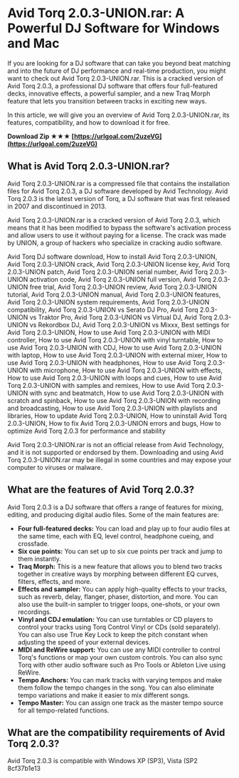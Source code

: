 # Avid Torq 2.0.3-UNION.rar: A Powerful DJ Software for Windows and Mac
  
If you are looking for a DJ software that can take you beyond beat matching and into the future of DJ performance and real-time production, you might want to check out Avid Torq 2.0.3-UNION.rar. This is a cracked version of Avid Torq 2.0.3, a professional DJ software that offers four full-featured decks, innovative effects, a powerful sampler, and a new Traq Morph feature that lets you transition between tracks in exciting new ways.
  
In this article, we will give you an overview of Avid Torq 2.0.3-UNION.rar, its features, compatibility, and how to download it for free.
 
**Download Zip ★★★ [https://urlgoal.com/2uzeVG](https://urlgoal.com/2uzeVG)**


  
## What is Avid Torq 2.0.3-UNION.rar?
  
Avid Torq 2.0.3-UNION.rar is a compressed file that contains the installation files for Avid Torq 2.0.3, a DJ software developed by Avid Technology. Avid Torq 2.0.3 is the latest version of Torq, a DJ software that was first released in 2007 and discontinued in 2013.
  
Avid Torq 2.0.3-UNION.rar is a cracked version of Avid Torq 2.0.3, which means that it has been modified to bypass the software's activation process and allow users to use it without paying for a license. The crack was made by UNION, a group of hackers who specialize in cracking audio software.
 
Avid Torq DJ software download,  How to install Avid Torq 2.0.3-UNION,  Avid Torq 2.0.3-UNION crack,  Avid Torq 2.0.3-UNION license key,  Avid Torq 2.0.3-UNION patch,  Avid Torq 2.0.3-UNION serial number,  Avid Torq 2.0.3-UNION activation code,  Avid Torq 2.0.3-UNION full version,  Avid Torq 2.0.3-UNION free trial,  Avid Torq 2.0.3-UNION review,  Avid Torq 2.0.3-UNION tutorial,  Avid Torq 2.0.3-UNION manual,  Avid Torq 2.0.3-UNION features,  Avid Torq 2.0.3-UNION system requirements,  Avid Torq 2.0.3-UNION compatibility,  Avid Torq 2.0.3-UNION vs Serato DJ Pro,  Avid Torq 2.0.3-UNION vs Traktor Pro,  Avid Torq 2.0.3-UNION vs Virtual DJ,  Avid Torq 2.0.3-UNION vs Rekordbox DJ,  Avid Torq 2.0.3-UNION vs Mixxx,  Best settings for Avid Torq 2.0.3-UNION,  How to use Avid Torq 2.0.3-UNION with MIDI controller,  How to use Avid Torq 2.0.3-UNION with vinyl turntable,  How to use Avid Torq 2.0.3-UNION with CDJ,  How to use Avid Torq 2.0.3-UNION with laptop,  How to use Avid Torq 2.0.3-UNION with external mixer,  How to use Avid Torq 2.0.3-UNION with headphones,  How to use Avid Torq 2.0.3-UNION with microphone,  How to use Avid Torq 2.0.3-UNION with effects,  How to use Avid Torq 2.0.3-UNION with loops and cues,  How to use Avid Torq 2.0.3-UNION with samples and remixes,  How to use Avid Torq 2.0.3-UNION with sync and beatmatch,  How to use Avid Torq 2.0.3-UNION with scratch and spinback,  How to use Avid Torq 2.0.3-UNION with recording and broadcasting,  How to use Avid Torq 2.0.3-UNION with playlists and libraries,  How to update Avid Torq 2.0.3-UNION,  How to uninstall Avid Torq 2.0.3-UNION,  How to fix Avid Torq 2.0.3-UNION errors and bugs,  How to optimize Avid Torq 2.0.3 for performance and stability
  
Avid Torq 2.0.3-UNION.rar is not an official release from Avid Technology, and it is not supported or endorsed by them. Downloading and using Avid Torq 2.0.3-UNION.rar may be illegal in some countries and may expose your computer to viruses or malware.
  
## What are the features of Avid Torq 2.0.3?
  
Avid Torq 2.0.3 is a DJ software that offers a range of features for mixing, editing, and producing digital audio files. Some of the main features are:
  
- **Four full-featured decks:** You can load and play up to four audio files at the same time, each with EQ, level control, headphone cueing, and crossfade.
- **Six cue points:** You can set up to six cue points per track and jump to them instantly.
- **Traq Morph:** This is a new feature that allows you to blend two tracks together in creative ways by morphing between different EQ curves, filters, effects, and more.
- **Effects and sampler:** You can apply high-quality effects to your tracks, such as reverb, delay, flanger, phaser, distortion, and more. You can also use the built-in sampler to trigger loops, one-shots, or your own recordings.
- **Vinyl and CDJ emulation:** You can use turntables or CD players to control your tracks using Torq Control Vinyl or CDs (sold separately). You can also use True Key Lock to keep the pitch constant when adjusting the speed of your external devices.
- **MIDI and ReWire support:** You can use any MIDI controller to control Torq's functions or map your own custom controls. You can also sync Torq with other audio software such as Pro Tools or Ableton Live using ReWire.
- **Tempo Anchors:** You can mark tracks with varying tempos and make them follow the tempo changes in the song. You can also eliminate tempo variations and make it easier to mix different songs.
- **Tempo Master:** You can assign one track as the master tempo source for all tempo-related functions.

## What are the compatibility requirements of Avid Torq 2.0.3?
  
Avid Torq 2.0.3 is compatible with Windows XP (SP3), Vista (SP2
 8cf37b1e13
 
